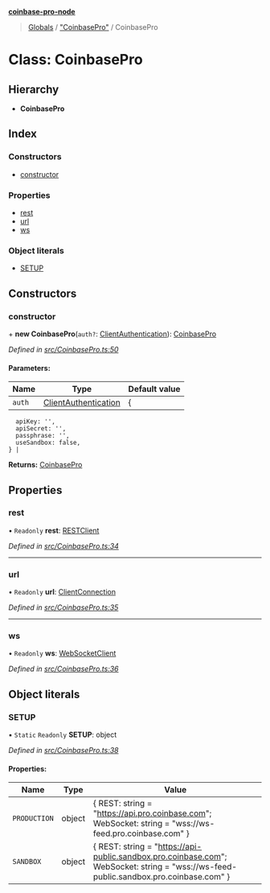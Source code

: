 **[coinbase-pro-node](../README.md)**

> [Globals](../globals.md) / ["CoinbasePro"](../modules/_coinbasepro_.md) / CoinbasePro

# Class: CoinbasePro

## Hierarchy

- **CoinbasePro**

## Index

### Constructors

- [constructor](_coinbasepro_.coinbasepro.md#constructor)

### Properties

- [rest](_coinbasepro_.coinbasepro.md#rest)
- [url](_coinbasepro_.coinbasepro.md#url)
- [ws](_coinbasepro_.coinbasepro.md#ws)

### Object literals

- [SETUP](_coinbasepro_.coinbasepro.md#setup)

## Constructors

### constructor

\+ **new CoinbasePro**(`auth?`: [ClientAuthentication](../modules/_coinbasepro_.md#clientauthentication)): [CoinbasePro](_coinbasepro_.coinbasepro.md)

_Defined in [src/CoinbasePro.ts:50](https://github.com/bennycode/coinbase-pro-node/blob/493485c/src/CoinbasePro.ts#L50)_

#### Parameters:

| Name   | Type                                                                     | Default value |
| ------ | ------------------------------------------------------------------------ | ------------- |
| `auth` | [ClientAuthentication](../modules/_coinbasepro_.md#clientauthentication) | {             |

      apiKey: '',
      apiSecret: '',
      passphrase: '',
      useSandbox: false,
    } |

**Returns:** [CoinbasePro](_coinbasepro_.coinbasepro.md)

## Properties

### rest

• `Readonly` **rest**: [RESTClient](_client_restclient_.restclient.md)

_Defined in [src/CoinbasePro.ts:34](https://github.com/bennycode/coinbase-pro-node/blob/493485c/src/CoinbasePro.ts#L34)_

---

### url

• `Readonly` **url**: [ClientConnection](../interfaces/_coinbasepro_.clientconnection.md)

_Defined in [src/CoinbasePro.ts:35](https://github.com/bennycode/coinbase-pro-node/blob/493485c/src/CoinbasePro.ts#L35)_

---

### ws

• `Readonly` **ws**: [WebSocketClient](_client_websocketclient_.websocketclient.md)

_Defined in [src/CoinbasePro.ts:36](https://github.com/bennycode/coinbase-pro-node/blob/493485c/src/CoinbasePro.ts#L36)_

## Object literals

### SETUP

▪ `Static` `Readonly` **SETUP**: object

_Defined in [src/CoinbasePro.ts:38](https://github.com/bennycode/coinbase-pro-node/blob/493485c/src/CoinbasePro.ts#L38)_

#### Properties:

| Name | Type | Value |
| --- | --- | --- |
| `PRODUCTION` | object | { REST: string = "https://api.pro.coinbase.com"; WebSocket: string = "wss://ws-feed.pro.coinbase.com" } |
| `SANDBOX` | object | { REST: string = "https://api-public.sandbox.pro.coinbase.com"; WebSocket: string = "wss://ws-feed-public.sandbox.pro.coinbase.com" } |
